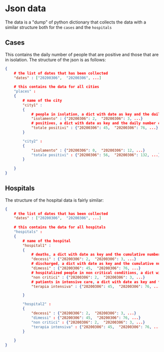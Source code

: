 # Json data

The data is a "dump" of python dictionary that collects the data with a similar structure both for the `cases` and the `hospitals`

## Cases

This contains the daily number of people that are positive and those that are in isolation.
The structure of the json is as follows:

```json
{
    # the list of dates that has been collected
    "dates" : ["20200306",  "20200306", ...]
    
    # this contains the data for all cities
    "places" : 
    {
        # name of the city
        "city1" : 
        {
            # people in isolation, a dict with date as key and the daily number of people in isolation as value
            "isolamento" : {"20200306": 2,  "20200306": 3, ...}
            # positives, a dict with date as key and the daily number of positive persons
            "totale positivi" : {"20200306": 45,  "20200306": 76, ...}
        } 

        "city2" : 
        {
            "isolamento" : {"20200306": 0,  "20200306": 12, ...}
            "totale positivi" : {"20200306": 56,  "20200306": 132, ...}
        }     
   
    } 
}
```

## Hospitals

The structure of the hospital data is fairly similar:

```json
{
    # the list of dates that has been collected
    "dates" : ["20200306",  "20200306", ...]
    
    # this contains the data for all hospitals
    "hospitals" : 
    {
        # name of the hospital
        "hospital1" : 
        {
            # deaths, a dict with date as key and the cumulative number of death patients
            "decessi" : {"20200306": 2,  "20200306": 3, ...}
            # discharged, a dict with date as key and the cumulative number of discharged patients
            "dimessi" : {"20200306": 45,  "20200306": 76, ...}
            # hospitalized people in non critical conditions, a dict with date as key and the daily number of people 
            "non critici" : {"20200306": 2,  "20200306": 3, ...}
            # patients in intensive care, a dict with date as key and the daily number patients in intensive care
            "terapia intensiva" : {"20200306": 45,  "20200306": 76, ...}

        } 

        "hospital2" : 
        {
            "decessi" : {"20200306": 2,  "20200306": 3, ...}
            "dimessi" : {"20200306": 45,  "20200306": 76, ...}
            "non critici" : {"20200306": 2,  "20200306": 3, ...}
            "terapia intensiva" : {"20200306": 45,  "20200306": 76, ...}
        }     
   
    } 
}
```